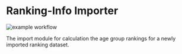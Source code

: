 # Ranking-Info Importer

![example workflow](https://github.com/hwesselmann/ranking-info-importer/actions/workflows/ci-build.yaml/badge.svg)

The import module for calculation the age group rankings for a newly imported ranking dataset.
